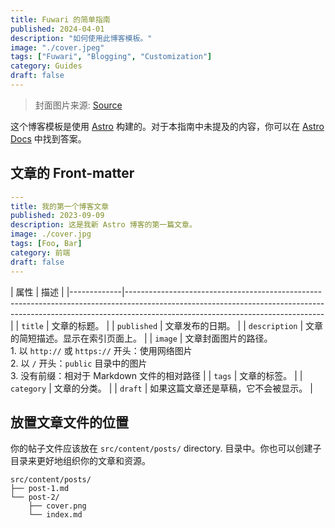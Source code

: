 ```yaml
---
title: Fuwari 的简单指南
published: 2024-04-01
description: "如何使用此博客模板。"
image: "./cover.jpeg"
tags: ["Fuwari", "Blogging", "Customization"]
category: Guides
draft: false
---
```


> 封面图片来源: [Source](https://image.civitai.com/xG1nkqKTMzGDvpLrqFT7WA/208fc754-890d-4adb-9753-2c963332675d/width=2048/01651-1456859105-(colour_1.5),girl,_Blue,yellow,green,cyan,purple,red,pink,_best,8k,UHD,masterpiece,male%20focus,%201boy,gloves,%20ponytail,%20long%20hair,.jpeg)


这个博客模板是使用 [Astro](https://astro.build/) 构建的。对于本指南中未提及的内容，你可以在 [Astro Docs](https://docs.astro.build/) 中找到答案。

## 文章的 Front-matter

```yaml
---
title: 我的第一个博客文章
published: 2023-09-09
description: 这是我新 Astro 博客的第一篇文章。
image: ./cover.jpg
tags: [Foo, Bar]
category: 前端
draft: false
---
```
| 属性         | 
描述                                                                                                                                                                                                 |
|-------------|-------------------------------------------------------------------------------------------------------------------------------------------------------------------------------------------------------------|
| `title`     | 文章的标题。                                                                                                                                                                                         |
| `published` | 文章发布的日期。                                                                                                                                                                                     |
| `description` | 文章的简短描述。显示在索引页面上。                                                                                                                                                        |
| `image`     | 文章封面图片的路径。<br/>1. 以 `http://` 或 `https://` 开头：使用网络图片<br/>2. 以 `/` 开头：`public` 目录中的图片<br/>3. 没有前缀：相对于 Markdown 文件的相对路径 |
| `tags`      | 文章的标签。                                                                                                                                                                                         |
| `category`  | 文章的分类。                                                                                                                                                                                         |
| `draft`     | 如果这篇文章还是草稿，它不会被显示。                                                                                                                                                         |

## 放置文章文件的位置



你的帖子文件应该放在  `src/content/posts/` directory. 目录中。你也可以创建子目录来更好地组织你的文章和资源。

```
src/content/posts/
├── post-1.md
└── post-2/
    ├── cover.png
    └── index.md
```
